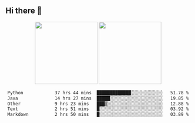 ## Hi there 👋
<div align="center">
<span>  </span>
<img height="170px" src="https://github-readme-stats.vercel.app/api?username=LZvoid&show_icons=true&count_private==true&v=3" /><span>        </span><img height="170px" src="https://github-readme-stats.vercel.app/api/top-langs/?username=LZvoid&layout=compact&langs_count=8&v=3" />
<span>  </span>
</div>
<div align="center">

<!--START_SECTION:waka-->

```txt
Python            37 hrs 44 mins  █████████████░░░░░░░░░░░░   51.78 %
Java              14 hrs 27 mins  █████░░░░░░░░░░░░░░░░░░░░   19.85 %
Other             9 hrs 23 mins   ███▒░░░░░░░░░░░░░░░░░░░░░   12.88 %
Text              2 hrs 51 mins   █░░░░░░░░░░░░░░░░░░░░░░░░   03.92 %
Markdown          2 hrs 50 mins   █░░░░░░░░░░░░░░░░░░░░░░░░   03.89 %
```

<!--END_SECTION:waka-->
</div>

